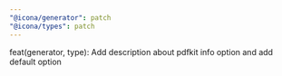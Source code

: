 ```yaml
---
"@icona/generator": patch
"@icona/types": patch
---
```


feat(generator, type): Add description about pdfkit info option and add default option
